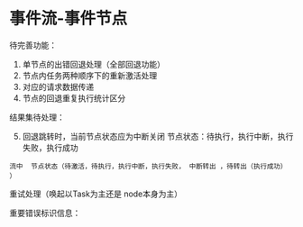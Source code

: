# 事件流-事件节点

待完善功能：

1. 单节点的出错回退处理（全部回退功能）
2. 节点内任务两种顺序下的重新激活处理
3. 对应的请求数据传递
4. 节点的回退重复执行统计区分


结果集待处理：

5.   回退跳转时，当前节点状态应为中断关闭
	节点状态：待执行，执行中断，执行失败，执行成功

	流中	节点状态（待激活，待执行，执行中断，执行失败， 中断转出 ，待转出（执行成功） ）










重试处理（唤起以Task为主还是  node本身为主）

重要错误标识信息：


